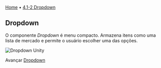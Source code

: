 [Home](../HomePT.md) • [4.1-2 Dropdown](#)

## Dropdown

O componente *Dropdown* é menu compacto. Armazena itens como uma lista de mercado e permite o usuário escolher uma das opções.

![Dropdown Unity](https://docs.unity3d.com/2020.1/Documentation/uploads/Main/UI_DropdownExampleOpen.png)


Avançar [Dropdown](./1.2_dropdown.md)